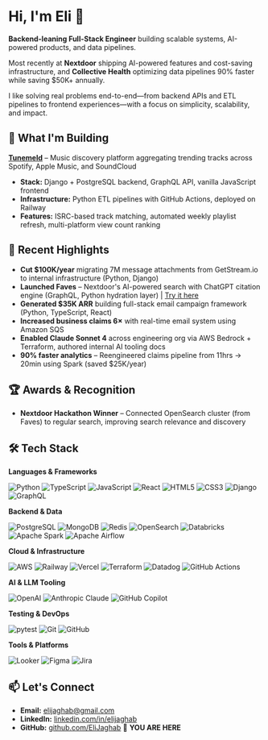 # Hi, I'm Eli 👋

**Backend-leaning Full-Stack Engineer** building scalable systems, AI-powered products, and data pipelines.

Most recently at **Nextdoor** shipping AI-powered features and cost-saving infrastructure, and **Collective Health** optimizing data pipelines 90% faster while saving $50K+ annually.

I like solving real problems end-to-end—from backend APIs and ETL pipelines to frontend experiences—with a focus on simplicity, scalability, and impact.

## 🚀 What I'm Building

**[Tunemeld](https://tunemeld.com)** – Music discovery platform aggregating trending tracks across Spotify, Apple Music, and SoundCloud
- **Stack:** Django + PostgreSQL backend, GraphQL API, vanilla JavaScript frontend
- **Infrastructure:** Python ETL pipelines with GitHub Actions, deployed on Railway
- **Features:** ISRC-based track matching, automated weekly playlist refresh, multi-platform view count ranking

## 💼 Recent Highlights

- **Cut $100K/year** migrating 7M message attachments from GetStream.io to internal infrastructure (Python, Django)
- **Launched Faves** – Nextdoor's AI-powered search with ChatGPT citation engine (GraphQL, Python hydration layer) | [Try it here](https://nextdoor.com/faves)
- **Generated $35K ARR** building full-stack email campaign framework (Python, TypeScript, React)
- **Increased business claims 6×** with real-time email system using Amazon SQS
- **Enabled Claude Sonnet 4** across engineering org via AWS Bedrock + Terraform, authored internal AI tooling docs
- **90% faster analytics** – Reengineered claims pipeline from 11hrs → 20min using Spark (saved $25K/year)

## 🏆 Awards & Recognition

- **Nextdoor Hackathon Winner** – Connected OpenSearch cluster (from Faves) to regular search, improving search relevance and discovery

## 🛠️ Tech Stack

**Languages & Frameworks**

![Python](https://img.shields.io/badge/Python-3776AB?style=plastic&logo=python&logoColor=white)
![TypeScript](https://img.shields.io/badge/TypeScript-3178C6?style=plastic&logo=typescript&logoColor=white)
![JavaScript](https://img.shields.io/badge/JavaScript-F7DF1E?style=plastic&logo=javascript&logoColor=black)
![React](https://img.shields.io/badge/React-61DAFB?style=plastic&logo=react&logoColor=black)
![HTML5](https://img.shields.io/badge/HTML5-E34F26?style=plastic&logo=html5&logoColor=white)
![CSS3](https://img.shields.io/badge/CSS3-1572B6?style=plastic&logo=css3&logoColor=white)
![Django](https://img.shields.io/badge/Django-092E20?style=plastic&logo=django&logoColor=white)
![GraphQL](https://img.shields.io/badge/GraphQL-E10098?style=plastic&logo=graphql&logoColor=white)

**Backend & Data**

![PostgreSQL](https://img.shields.io/badge/PostgreSQL-4169E1?style=plastic&logo=postgresql&logoColor=white)
![MongoDB](https://img.shields.io/badge/MongoDB-47A248?style=plastic&logo=mongodb&logoColor=white)
![Redis](https://img.shields.io/badge/Redis-DC382D?style=plastic&logo=redis&logoColor=white)
![OpenSearch](https://img.shields.io/badge/OpenSearch-005EB8?style=plastic&logo=opensearch&logoColor=white)
![Databricks](https://img.shields.io/badge/Databricks-FF3621?style=plastic&logo=databricks&logoColor=white)
![Apache Spark](https://img.shields.io/badge/Apache%20Spark-E25A1C?style=plastic&logo=apachespark&logoColor=white)
![Apache Airflow](https://img.shields.io/badge/Apache%20Airflow-017CEE?style=plastic&logo=apacheairflow&logoColor=white)

**Cloud & Infrastructure**

![AWS](https://img.shields.io/badge/AWS-232F3E?style=plastic&logo=amazonaws&logoColor=white)
![Railway](https://img.shields.io/badge/Railway-0B0D0E?style=plastic&logo=railway&logoColor=white)
![Vercel](https://img.shields.io/badge/Vercel-000000?style=plastic&logo=vercel&logoColor=white)
![Terraform](https://img.shields.io/badge/Terraform-844FBA?style=plastic&logo=terraform&logoColor=white)
![Datadog](https://img.shields.io/badge/Datadog-632CA6?style=plastic&logo=datadog&logoColor=white)
![GitHub Actions](https://img.shields.io/badge/GitHub%20Actions-2088FF?style=plastic&logo=githubactions&logoColor=white)

**AI & LLM Tooling**

![OpenAI](https://img.shields.io/badge/OpenAI-412991?style=plastic&logo=openai&logoColor=white)
![Anthropic Claude](https://img.shields.io/badge/Claude-181818?style=plastic&logo=anthropic&logoColor=white)
![GitHub Copilot](https://img.shields.io/badge/GitHub%20Copilot-000000?style=plastic&logo=githubcopilot&logoColor=white)

**Testing & DevOps**

![pytest](https://img.shields.io/badge/pytest-0A9EDC?style=plastic&logo=pytest&logoColor=white)
![Git](https://img.shields.io/badge/Git-F05032?style=plastic&logo=git&logoColor=white)
![GitHub](https://img.shields.io/badge/GitHub-181717?style=plastic&logo=github&logoColor=white)

**Tools & Platforms**

![Looker](https://img.shields.io/badge/Looker-4285F4?style=plastic&logo=looker&logoColor=white)
![Figma](https://img.shields.io/badge/Figma-F24E1E?style=plastic&logo=figma&logoColor=white)
![Jira](https://img.shields.io/badge/Jira-0052CC?style=plastic&logo=jira&logoColor=white)

## 📫 Let's Connect

- **Email:** elijaghab@gmail.com
- **LinkedIn:** [linkedin.com/in/elijaghab](https://linkedin.com/in/elijaghab)
- **GitHub:** [github.com/EliJaghab](https://github.com/EliJaghab) 📍 **YOU ARE HERE**
